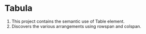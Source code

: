 # Tabula 
1. This project contains the semantic use of Table element.
2. Discovers the various arrangements using rowspan and colspan.
